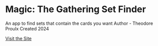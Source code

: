 # Magic: The Gathering Set Finder
An app to find sets that contain the cards you want
Author - Theodore Proulx
Created 2024

[Visit the Site](http://mtgsetfinder.com)
